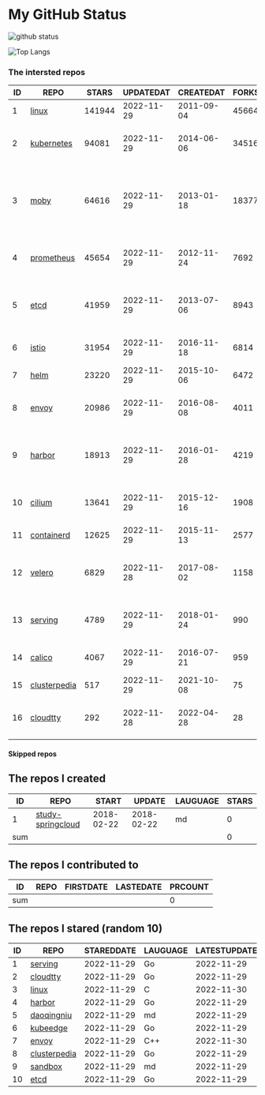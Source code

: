 # My GitHub Status

<img src="https://github-readme-stats-1.yihong0618.vercel.app/api?username=daoqingniu&show_icons=true&&&hide_title=true&count_private=true" alt="github status" />

![Top Langs](https://github-readme-stats-1.yihong0618.vercel.app/api/top-langs/?username=daoqingniu&layout=compact)

<!--START_SECTION:github_repos-->
### The intersted repos
| ID |                              REPO                               | STARS  | UPDATEDAT  | CREATEDAT  | FORKSCOUNT |                                              DESCRIPTIONS                                              |
|----|-----------------------------------------------------------------|--------|------------|------------|------------|--------------------------------------------------------------------------------------------------------|
|  1 | [linux](https://github.com/torvalds/linux)                      | 141944 | 2022-11-29 | 2011-09-04 |      45664 | Linux kernel source tree                                                                               |
|  2 | [kubernetes](https://github.com/kubernetes/kubernetes)          |  94081 | 2022-11-29 | 2014-06-06 |      34516 | Production-Grade Container Scheduling and Management                                                   |
|  3 | [moby](https://github.com/moby/moby)                            |  64616 | 2022-11-29 | 2013-01-18 |      18377 | Moby Project - a collaborative project for the container ecosystem to assemble container-based systems |
|  4 | [prometheus](https://github.com/prometheus/prometheus)          |  45654 | 2022-11-29 | 2012-11-24 |       7692 | The Prometheus monitoring system and time series database.                                             |
|  5 | [etcd](https://github.com/etcd-io/etcd)                         |  41959 | 2022-11-29 | 2013-07-06 |       8943 | Distributed reliable key-value store for the most critical data of a distributed system                |
|  6 | [istio](https://github.com/istio/istio)                         |  31954 | 2022-11-29 | 2016-11-18 |       6814 | Connect, secure, control, and observe services.                                                        |
|  7 | [helm](https://github.com/helm/helm)                            |  23220 | 2022-11-29 | 2015-10-06 |       6472 | The Kubernetes Package Manager                                                                         |
|  8 | [envoy](https://github.com/envoyproxy/envoy)                    |  20986 | 2022-11-29 | 2016-08-08 |       4011 | Cloud-native high-performance edge/middle/service proxy                                                |
|  9 | [harbor](https://github.com/goharbor/harbor)                    |  18913 | 2022-11-29 | 2016-01-28 |       4219 | An open source trusted cloud native registry project that stores, signs, and scans content.            |
| 10 | [cilium](https://github.com/cilium/cilium)                      |  13641 | 2022-11-29 | 2015-12-16 |       1908 | eBPF-based Networking, Security, and Observability                                                     |
| 11 | [containerd](https://github.com/containerd/containerd)          |  12625 | 2022-11-29 | 2015-11-13 |       2577 | An open and reliable container runtime                                                                 |
| 12 | [velero](https://github.com/vmware-tanzu/velero)                |   6829 | 2022-11-28 | 2017-08-02 |       1158 | Backup and migrate Kubernetes applications and their persistent volumes                                |
| 13 | [serving](https://github.com/knative/serving)                   |   4789 | 2022-11-29 | 2018-01-24 |        990 | Kubernetes-based, scale-to-zero, request-driven compute                                                |
| 14 | [calico](https://github.com/projectcalico/calico)               |   4067 | 2022-11-29 | 2016-07-21 |        959 | Cloud native networking and network security                                                           |
| 15 | [clusterpedia](https://github.com/clusterpedia-io/clusterpedia) |    517 | 2022-11-29 | 2021-10-08 |         75 | The Encyclopedia of Kubernetes clusters                                                                |
| 16 | [cloudtty](https://github.com/cloudtty/cloudtty)                |    292 | 2022-11-28 | 2022-04-28 |         28 | A Friendly Kubernetes CloudShell (Web Terminal) !                                                      |



#### Skipped repos
<!--END_SECTION:github_repos-->

<!--START_SECTION:my_github-->
## The repos I created
| ID  |                                 REPO                                 |   START    |   UPDATE   | LAUGUAGE | STARS |
|-----|----------------------------------------------------------------------|------------|------------|----------|-------|
|   1 | [study-springcloud](https://github.com/daoqingniu/study-springcloud) | 2018-02-22 | 2018-02-22 | md       |     0 |
| sum |                                                                      |            |            |          |     0 |

## The repos I contributed to
| ID  | REPO | FIRSTDATE | LASTEDATE | PRCOUNT |
|-----|------|-----------|-----------|---------|
| sum |      |           |           |       0 |

## The repos I stared (random 10)
| ID |                              REPO                               | STAREDDATE | LAUGUAGE | LATESTUPDATE |
|----|-----------------------------------------------------------------|------------|----------|--------------|
|  1 | [serving](https://github.com/knative/serving)                   | 2022-11-29 | Go       | 2022-11-29   |
|  2 | [cloudtty](https://github.com/cloudtty/cloudtty)                | 2022-11-29 | Go       | 2022-11-29   |
|  3 | [linux](https://github.com/torvalds/linux)                      | 2022-11-29 | C        | 2022-11-30   |
|  4 | [harbor](https://github.com/goharbor/harbor)                    | 2022-11-29 | Go       | 2022-11-29   |
|  5 | [daoqingniu](https://github.com/daoqingniu/daoqingniu)          | 2022-11-29 | md       | 2022-11-29   |
|  6 | [kubeedge](https://github.com/kubeedge/kubeedge)                | 2022-11-29 | Go       | 2022-11-29   |
|  7 | [envoy](https://github.com/envoyproxy/envoy)                    | 2022-11-29 | C++      | 2022-11-30   |
|  8 | [clusterpedia](https://github.com/clusterpedia-io/clusterpedia) | 2022-11-29 | Go       | 2022-11-29   |
|  9 | [sandbox](https://github.com/cncf/sandbox)                      | 2022-11-29 | md       | 2022-11-29   |
| 10 | [etcd](https://github.com/etcd-io/etcd)                         | 2022-11-29 | Go       | 2022-11-29   |

<!--END_SECTION:my_github-->
